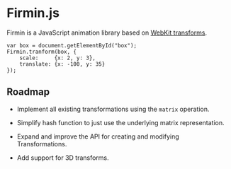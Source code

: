Firmin.js
=========

Firmin is a JavaScript animation library based on [WebKit transforms][wkt].

    var box = document.getElementById("box");
    Firmin.tranform(box, {
        scale:     {x: 2, y: 3},
        translate: {x: -100, y: 35}
    });


Roadmap
-------

* Implement all existing transformations using the `matrix` operation.
* Simplify hash function to just use the underlying matrix representation.
* Expand and improve the API for creating and modifying Transformations.
* Add support for 3D transforms.

  [wkt]: http://webkit.org/blog/130/css-transforms/
